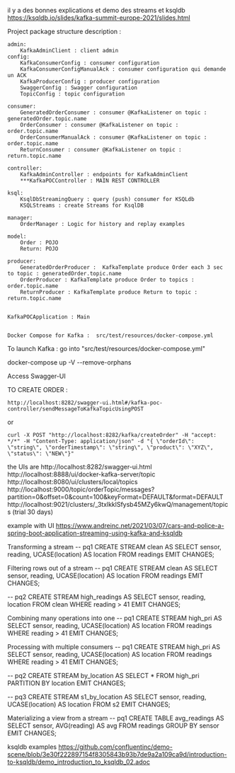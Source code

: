 il y a des bonnes explications et demo des streams et ksqldb
https://ksqldb.io/slides/kafka-summit-europe-2021/slides.html


Project package structure description : 
    
    admin:
        KafkaAdminClient : client admin
    config:
        KafkaConsumerConfig : consumer configuration
        KafkaConsumerConfigManualAck : consumer configuration qui demande un ACK
        KafkaProducerConfig : producer configuration
        SwaggerConfig : Swagger configuration
        TopicConfig : topic configuration
    
    consumer:
        GeneratedOrderConsumer : consumer @KafkaListener on topic : generatedOrder.topic.name
        OrderConsumer : consumer @KafkaListener on topic : order.topic.name
        OrderConsumerManualAck : consumer @KafkaListener on topic : order.topic.name
        ReturnConsumer : consumer @KafkaListener on topic : return.topic.name
    
    controller:
        KafkaAdminController : endpoints for KafkaAdminClient
        ***KafkaPOCController : MAIN REST CONTROLLER

    ksql:
        KsqlDbStreamingQuery : query (push) consumer for KSQLdb
        KSQLStreams : create Streams for KsqlDB
    
    manager:
        OrderManager : Logic for history and replay examples
    
    model:
        Order : POJO
        Return: POJO
    
    producer:
        GeneratedOrderProducer :  KafkaTemplate produce Order each 3 sec to topic : generatedOrder.topic.name
        OrderProducer : KafkaTemplate produce Order to topics : order.topic.name
        ReturnProducer : KafkaTemplate produce Return to topic : return.topic.name
    

    KafkaPOCApplication : Main 


    Docker Compose for Kafka :  src/test/resources/docker-compose.yml

    

To launch Kafka : go into "src/test/resources/docker-compose.yml"

docker-compose up -V --remove-orphans


Access Swagger-UI

TO CREATE ORDER : 

    http://localhost:8282/swagger-ui.html#/kafka-poc-controller/sendMessageToKafkaTopicUsingPOST

or 

    curl -X POST "http://localhost:8282/kafka/createOrder" -H "accept: */*" -H "Content-Type: application/json" -d "{ \"orderId\": \"string\", \"orderTimestamp\": \"string\", \"product\": \"XYZ\", \"status\": \"NEW\"}"


the UIs are
    http://localhost:8282/swagger-ui.html
    http://localhost:8888/ui/docker-kafka-server/topic
    http://localhost:8080/ui/clusters/local/topics
    http://localhost:9000/topic/orderTopic/messages?partition=0&offset=0&count=100&keyFormat=DEFAULT&format=DEFAULT
    http://localhost:9021/clusters/_3txlkklSfysb45MZy6kwQ/management/topics  (trial 30 days)





example with UI 
https://www.andreinc.net/2021/03/07/cars-and-police-a-spring-boot-application-streaming-using-kafka-and-ksqldb


Transforming a stream
-- pq1
CREATE STREAM clean AS
SELECT sensor,
reading,
UCASE(location) AS location
FROM readings
EMIT CHANGES;

Filtering rows out of a stream
-- pq1
CREATE STREAM clean AS
    SELECT
        sensor,
        reading,
        UCASE(location) AS location
    FROM readings
    EMIT CHANGES;

-- pq2
CREATE STREAM high_readings AS
    SELECT sensor, reading, location
    FROM clean
    WHERE reading > 41
    EMIT CHANGES;

Combining many operations into one
-- pq1
CREATE STREAM high_pri AS
    SELECT sensor,
        reading,
        UCASE(location) AS location
    FROM readings
    WHERE reading > 41
    EMIT CHANGES;


Processing with multiple consumers
-- pq1
CREATE STREAM high_pri AS
    SELECT sensor,
        reading,
        UCASE(location) AS location
    FROM readings
    WHERE reading > 41
    EMIT CHANGES;

-- pq2
CREATE STREAM by_location AS
    SELECT *
    FROM high_pri
    PARTITION BY location
    EMIT CHANGES;

-- pq3
CREATE STREAM s1_by_location AS
    SELECT sensor,
        reading,
        UCASE(location) AS location
    FROM s2
    EMIT CHANGES;


Materializing a view from a stream
-- pq1
CREATE TABLE avg_readings AS
    SELECT sensor,
        AVG(reading) AS avg
    FROM readings
    GROUP BY sensor
    EMIT CHANGES;

ksqldb examples
https://github.com/confluentinc/demo-scene/blob/3e30f222897154f8305843b93b7de9a2a109ca9d/introduction-to-ksqldb/demo_introduction_to_ksqldb_02.adoc